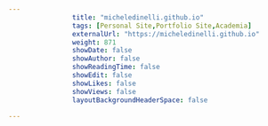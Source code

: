 ```yaml
---
                title: "micheledinelli.github.io"
                tags: [Personal Site,Portfolio Site,Academia]
                externalUrl: "https://micheledinelli.github.io"
                weight: 871
                showDate: false
                showAuthor: false
                showReadingTime: false
                showEdit: false
                showLikes: false
                showViews: false
                layoutBackgroundHeaderSpace: false
                
---
```

